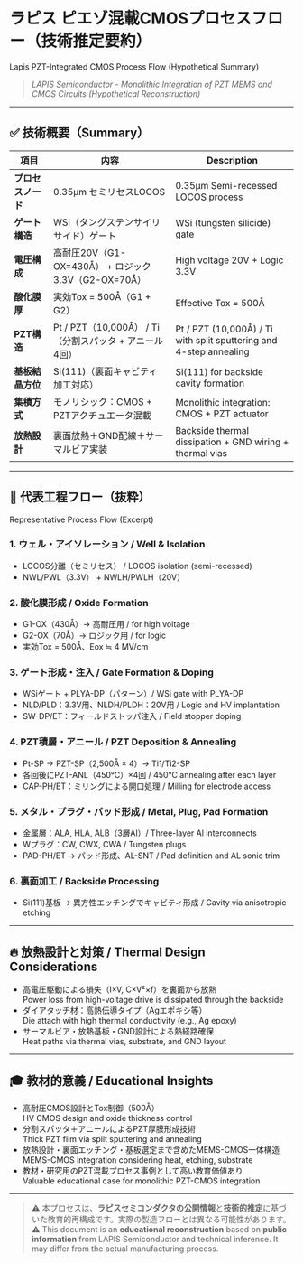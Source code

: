 # ラピス ピエゾ混載CMOSプロセスフロー（技術推定要約）  
Lapis PZT-Integrated CMOS Process Flow (Hypothetical Summary)

> *LAPIS Semiconductor - Monolithic Integration of PZT MEMS and CMOS Circuits (Hypothetical Reconstruction)*

---

## ✅ 技術概要（Summary）

| 項目 | 内容 | Description |
|------|------|-------------|
| **プロセスノード** | 0.35μm セミリセスLOCOS | 0.35μm Semi-recessed LOCOS process |
| **ゲート構造** | WSi（タングステンサイリサイド）ゲート | WSi (tungsten silicide) gate |
| **電圧構成** | 高耐圧20V（G1-OX=430Å） + ロジック3.3V（G2-OX=70Å） | High voltage 20V + Logic 3.3V |
| **酸化膜厚** | 実効Tox = 500Å（G1 + G2） | Effective Tox = 500Å |
| **PZT構造** | Pt / PZT（10,000Å） / Ti（分割スパッタ + アニール4回） | Pt / PZT (10,000Å) / Ti with split sputtering and 4-step annealing |
| **基板結晶方位** | Si(111)（裏面キャビティ加工対応） | Si(111) for backside cavity formation |
| **集積方式** | モノリシック：CMOS + PZTアクチュエータ混載 | Monolithic integration: CMOS + PZT actuator |
| **放熱設計** | 裏面放熱＋GND配線＋サーマルビア実装 | Backside thermal dissipation + GND wiring + thermal vias |

---

## 🧩 代表工程フロー（抜粋）  
Representative Process Flow (Excerpt)

### 1. ウェル・アイソレーション / Well & Isolation
- LOCOS分離（セミリセス） / LOCOS isolation (semi-recessed)
- NWL/PWL（3.3V） + NWLH/PWLH（20V）

### 2. 酸化膜形成 / Oxide Formation
- G1-OX（430Å）→ 高耐圧用 / for high voltage
- G2-OX（70Å）→ ロジック用 / for logic
- 実効Tox = 500Å、Eox ≒ 4 MV/cm

### 3. ゲート形成・注入 / Gate Formation & Doping
- WSiゲート + PLYA-DP（パターン）/ WSi gate with PLYA-DP
- NLD/PLD：3.3V用、NLDH/PLDH：20V用 / Logic and HV implantation
- SW-DP/ET：フィールドストッパ注入 / Field stopper doping

### 4. PZT積層・アニール / PZT Deposition & Annealing
- Pt-SP → PZT-SP（2,500Å × 4）→ Ti1/Ti2-SP
- 各回後にPZT-ANL（450℃）×4回 / 450℃ annealing after each layer
- CAP-PH/ET：ミリングによる開口処理 / Milling for electrode access

### 5. メタル・プラグ・パッド形成 / Metal, Plug, Pad Formation
- 金属層：ALA, HLA, ALB（3層Al）/ Three-layer Al interconnects
- Wプラグ：CW, CWX, CWA / Tungsten plugs
- PAD-PH/ET → パッド形成、AL-SNT / Pad definition and AL sonic trim

### 6. 裏面加工 / Backside Processing
- Si(111)基板 → 異方性エッチングでキャビティ形成 / Cavity via anisotropic etching

---

## 🔥 放熱設計と対策 / Thermal Design Considerations

- 高電圧駆動による損失（I×V, C×V²×f）を裏面から放熱  
  Power loss from high-voltage drive is dissipated through the backside
- ダイアタッチ材：高熱伝導タイプ（Agエポキシ等）  
  Die attach with high thermal conductivity (e.g., Ag epoxy)
- サーマルビア・放熱基板・GND設計による熱経路確保  
  Heat paths via thermal vias, substrate, and GND layout

---

## 🎓 教材的意義 / Educational Insights

- 高耐圧CMOS設計とTox制御（500Å）  
  HV CMOS design and oxide thickness control
- 分割スパッタ＋アニールによるPZT厚膜形成技術  
  Thick PZT film via split sputtering and annealing
- 放熱設計・裏面エッチング・基板選定まで含めたMEMS-CMOS一体構造  
  MEMS-CMOS integration considering heat, etching, substrate
- 教材・研究用のPZT混載プロセス事例として高い教育価値あり  
  Valuable educational case for monolithic PZT-CMOS integration

---

> ⚠ 本プロセスは、**ラピスセミコンダクタの公開情報**と**技術的推定**に基づいた教育的再構成です。実際の製造フローとは異なる可能性があります。  
> ⚠ This document is an **educational reconstruction** based on **public information** from LAPIS Semiconductor and technical inference. It may differ from the actual manufacturing process.
